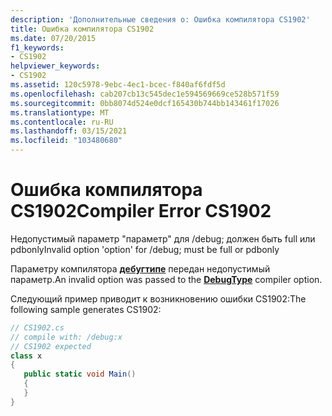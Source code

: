 ```yaml
---
description: 'Дополнительные сведения о: Ошибка компилятора CS1902'
title: Ошибка компилятора CS1902
ms.date: 07/20/2015
f1_keywords:
- CS1902
helpviewer_keywords:
- CS1902
ms.assetid: 120c5978-9ebc-4ec1-bcec-f840af6fdf5d
ms.openlocfilehash: cab207cb13c545dec1e594569669ce528b571f59
ms.sourcegitcommit: 0bb8074d524e0dcf165430b744bb143461f17026
ms.translationtype: MT
ms.contentlocale: ru-RU
ms.lasthandoff: 03/15/2021
ms.locfileid: "103480680"
---
```

# <a name="compiler-error-cs1902"></a><span data-ttu-id="924bc-103">Ошибка компилятора CS1902</span><span class="sxs-lookup"><span data-stu-id="924bc-103">Compiler Error CS1902</span></span>

<span data-ttu-id="924bc-104">Недопустимый параметр "параметр" для /debug; должен быть full или pdbonly</span><span class="sxs-lookup"><span data-stu-id="924bc-104">Invalid option 'option' for /debug; must be full or pdbonly</span></span>  
  
 <span data-ttu-id="924bc-105">Параметру компилятора [**дебугтипе**](../language-reference/compiler-options/code-generation.md#debugtype) передан недопустимый параметр.</span><span class="sxs-lookup"><span data-stu-id="924bc-105">An invalid option was passed to the [**DebugType**](../language-reference/compiler-options/code-generation.md#debugtype) compiler option.</span></span>  
  
 <span data-ttu-id="924bc-106">Следующий пример приводит к возникновению ошибки CS1902:</span><span class="sxs-lookup"><span data-stu-id="924bc-106">The following sample generates CS1902:</span></span>  
  
```csharp  
// CS1902.cs  
// compile with: /debug:x  
// CS1902 expected  
class x  
{  
   public static void Main()  
   {  
   }  
}  
```
